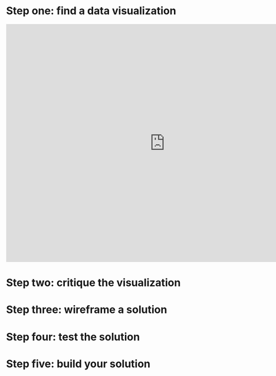 # Step one: find a data visualization
<iframe src="https://data.oecd.org/chart/6w7r" width="860" height="645" style="border: 0" mozallowfullscreen="true" webkitallowfullscreen="true" allowfullscreen="true"><a href="https://data.oecd.org/chart/6w7r" target="_blank">OECD Chart: Wastewater treatment, Total, Percentage, Annual, 2000 – 2019</a></iframe>

# Step two: critique the visualization


# Step three: wireframe a solution


# Step four: test the solution


# Step five: build your solution
